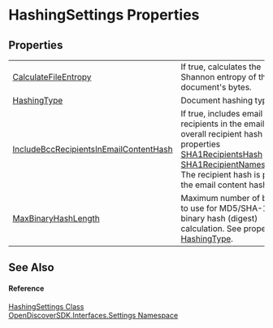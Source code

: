 # HashingSettings Properties




## Properties
<table>
<tr>
<td><a href="aef0edb2-c498-854b-93ed-3e446d3d4fd0">CalculateFileEntropy</a></td>
<td>If true, calculates the Shannon entropy of the document's bytes.</td></tr>
<tr>
<td><a href="d34afc18-5918-ccab-8fc3-99f3100e4842">HashingType</a></td>
<td>Document hashing type.</td></tr>
<tr>
<td><a href="e1f5ed2b-48f7-ed93-7625-96ee082b2aa6">IncludeBccRecipientsInEmailContentHash</a></td>
<td>If true, includes email 'Bcc' recipients in the email overall recipient hash (see properties <a href="f6294b3d-6cb1-6afe-c1c5-4e4d2058f177">SHA1RecipientsHash</a> and <a href="28c883a1-7252-c8de-bb2d-f81f93d0f348">SHA1RecipientNamesHash</a>). The recipient hash is part of the email content hash.</td></tr>
<tr>
<td><a href="4df238e2-d9f1-c7cf-c0e7-dd7d1134bcac">MaxBinaryHashLength</a></td>
<td>Maximum number of bytes to use for MD5/SHA-1 binary hash (digest) calculation. See property <a href="d34afc18-5918-ccab-8fc3-99f3100e4842">HashingType</a>.</td></tr>
</table>

## See Also


#### Reference
<a href="4f386b26-6ef3-858f-a333-39d801f2ec09">HashingSettings Class</a>  
<a href="a1516a26-c3bc-5b32-80d1-92d32506d831">OpenDiscoverSDK.Interfaces.Settings Namespace</a>  
